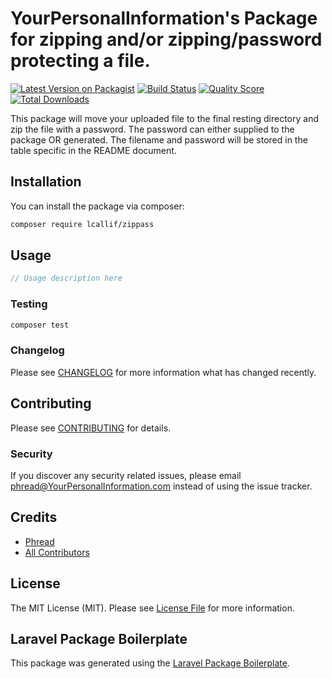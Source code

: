 # YourPersonalInformation's Package for zipping and/or zipping/password protecting a file.

[![Latest Version on Packagist](https://img.shields.io/packagist/v/yourpersonalinformation/zippass.svg?style=flat-square)](https://packagist.org/packages/yourpersonalinformation/zippass)
[![Build Status](https://img.shields.io/travis/yourpersonalinformation/zippass/master.svg?style=flat-square)](https://travis-ci.org/yourpersonalinformation/zippass)
[![Quality Score](https://img.shields.io/scrutinizer/g/yourpersonalinformation/zippass.svg?style=flat-square)](https://scrutinizer-ci.com/g/yourpersonalinformation/zippass)
[![Total Downloads](https://img.shields.io/packagist/dt/yourpersonalinformation/zippass.svg?style=flat-square)](https://packagist.org/packages/yourpersonalinformation/zippass)

This package will move your uploaded file to the final resting directory and zip the file with a password.  The password can either supplied to the package OR generated.  The filename and password will be stored in the table specific in the README document.

## Installation

You can install the package via composer:

```bash
composer require lcallif/zippass
```

## Usage

``` php
// Usage description here
```

### Testing

``` bash
composer test
```

### Changelog

Please see [CHANGELOG](CHANGELOG.md) for more information what has changed recently.

## Contributing

Please see [CONTRIBUTING](CONTRIBUTING.md) for details.

### Security

If you discover any security related issues, please email phread@YourPersonalInformation.com instead of using the issue tracker.

## Credits

- [Phread](https://github.com/yourpersonalinformation)
- [All Contributors](../../contributors)

## License

The MIT License (MIT). Please see [License File](LICENSE.md) for more information.

## Laravel Package Boilerplate

This package was generated using the [Laravel Package Boilerplate](https://laravelpackageboilerplate.com).

